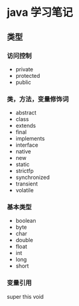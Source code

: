 # java 学习笔记

## 类型

### 访问控制

* private
* protected
* public

### 类，方法，变量修饰词

* abstract
* class
* extends
* final
* implements
* interface
* native
* new
* static
* strictfp
* synchronized
* transient
* volatile


### 基本类型

* boolean
* byte
* char
* double
* float
* int
* long
* short

### 变量引用

super
this
void


